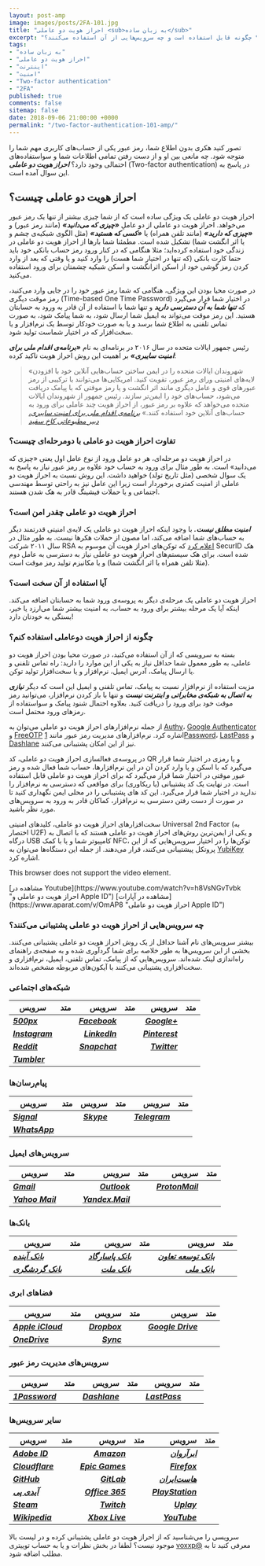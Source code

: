```yaml
---
layout: post-amp
image: images/posts/2FA-101.jpg
title: "احراز هویت دو عاملی <sub>به زبان ساده</sub>"
excerpt: "احراز هویت دو عاملی چیست و چگونه به امنیت حساب‌های شما کمک می‌کند؟ چگونه قابل استفاده است و چه سرویس‌هایی از آن استفاده می‌کنند؟"
tags:
- "به زبان ساده"
- "احراز هویت دو عاملی"
- "اینترنت"
- "امنیت"
- "Two-factor authentication"
- "2FA"
published: true
comments: false
sitemap: false
date: 2018-09-06 21:00:00 +0000
permalink: "/two-factor-authentication-101-amp/"
---
```


تصور کنید هکری بدون اطلاع شما، رمز عبور یکی از حساب‌های کاربری مهم شما را متوجه شود. چه مانعی بین او و از دست رفتن تمامی اطلاعات شما و سواستفاده‌های احتمالی وجود دارد؟ ***احراز هویت دو عاملی*** (Two-factor authentication) در پاسخ به این سوال آمده است.

## احراز هویت دو عاملی چیست؟
احراز هویت دو عاملی یک ویژگی ساده است که از شما چیزی بیشتر از تنها یک رمز عبور می‌خواهد. احراز هویت دو عاملی از دو عاملِ ***«چیزی که می‌دانید»*** (مانند رمز عبور) و ***«چیزی که دارید»*** (مانند تلفن همراه) یا ***«کسی که هستید»*** (مثل الگوی شبکیه‌ی چشم و یا اثر انگشت شما) تشکیل شده است. مطمئنا شما بارها از احراز هویت دو عاملی در زندگی خود استفاده کرده‌اید؛ مثلا هنگامی که در کنار ورود رمز حساب بانکی خود باید حتما کارت بانکی (که  تنها در اختیار شما هست) را وارد کنید و یا وقتی که بعد از وارد کردن رمز گوشی خود از اسکن اثرانگشت و اسکن شبکیه چشمتان برای ورود استفاده می‌کنید.

<figure class="align-center"><amp-img class="align-center" src="https://typo.ir/images/posts/2FA-illustration.png" alt="Two Factor Authentication" width="500px" height="491px"></amp-img></figure>

در صورت محیا بودن این ویژگی، هنگامی که شما رمز عبور خود را در جایی وارد می‌کنید، رمز موقت دیگری (Time-based One Time Password) در اختیار شما قرار می‌گیرد که ***تنها شما به آن دسترسی دارید*** و تنها شما با استفاده از آن قادر به ورود به حسابتان هستید. این رمز موقت می‌تواند به ایمیل شما ارسال شود، به شما پیامک شود، به صورت تماس تلفنی به اطلاع شما برسد و یا به صورت خودکار توسط یک نرم‌افزار و یا سخت‌افزار که در اختیار شماست تولید شود.

رئیس جمهور ایالات متحده در سال ۲۰۱۶ در برنامه‌ای به نام ***«برنامه‌ی اقدام ملی برای امنیت سایبری»*** بر اهمیت این روش احراز هویت تاکید کرده:
> «شهروندان ایالات متحده را در ایمن ساختن حساب‌هایی آنلاین خود با افزودن لایه‌های امنیتی ورای رمز عبور، تقویت کنید. امریکایی‌ها می‌توانند با ترکیبی از رمز عبورهای قوی و عامل دیگری مانند اثر انگشت و یا رمز موقتی که با پیامک دریافت می‌شود، حساب‌های خود را ایمن‌تر سازند. رئیس جمهور از شهروندان ایالات متحده می‌خواهد که علاوه بر رمز عبور، از  احراز هویت چند عاملی برای ورود به حساب‌های آنلاین خود استفاده کنند.»
<cite>[برنامه‌ی اقدام ملی برای امنیت سایبری، دبیر مطبوعاتی کاخ سفید](https://obamawhitehouse.archives.gov/the-press-office/2016/02/09/fact-sheet-cybersecurity-national-action-plan "Cybersecurity National Action Plan")</cite>

### تفاوت احراز هویت دو عاملی با دومرحله‌ای چیست؟
در احراز هویت دو مرحله‌ای، هر دو عامل ورود از نوع عامل اول یعنی «چیزی که می‌دانید» است. به طور مثال برای ورود به حساب خود علاوه بر رمز عبور نیاز به پاسخ به یک سوال شخصی (مثل تاریخ تولد) خواهید داشت. این روش نسبت به احراز هویت دو عاملی از امنیت کمتری برخوردار است زیرا این عامل نیز به راحتی توسط مهندسی اجتماعی و یا حملات فیشینگ قادر به هک شدن هستند.

### احراز هویت دو عاملی چقدر امن است؟
***امنیت مطلق نیست.*** با وجود اینکه احراز هویت دو عاملی یک لایه‌ی امنیتی قدرتمند دیگر به حساب‌های شما اضافه می‌کند، اما مصون از حملات هکرها نیست. به طور مثال در سال ۲۰۱۱ شرکت RSA [اعلام کرد](https://web.archive.org/web/20110515010015/http://www.rsa.com/node.aspx?id=3872 "Open Letter to RSA Customers") که توکن‌های احراز هویت آن موسوم به SecurID هک شده است. برای هک سیستم‌های احراز هویت دو عاملی نیاز به دسترسی به عامل دوم (مثلا تلفن همراه یا اثر انگشت شما) و یا مکانیزم تولید رمز موقت است.

### آیا استفاده از آن سخت است؟
احراز هویت دو عاملی یک مرحله‌ی دیگر به پروسه‌ی ورود شما به حسابتان اضافه می‌کند. اینکه آیا یک مرحله بیشتر برای ورود به حساب، به امنیت بیشتر شما می‌ارزد یا خیر، بستگی به خودتان دارد!

### چگونه از احراز هویت دوعاملی استفاده کنم؟
بسته به سرویسی که از آن استفاده می‌کنید، در صورت محیا بودن احراز هویت دو عاملی، به طور معمول شما حداقل نیاز به یکی از این موارد را دارید: راه تماس تلفنی و یا ارسال پیامک، آدرس ایمیل، نرم‌افزار و یا سخت‌افزار تولید توکن.

مزیت استفاده از نرم‌افزار نسبت به پیامک، تماس تلفنی و ایمیل این است که دیگر ***نیازی به اتصال به شبکه‌ی مخابراتی و اینترنت نیست*** و تنها با باز کردن نرم‌افزار، می‌توانید رمز موقت خود برای ورود را دریافت کنید. بعلاوه احتمال شنود پیامک و سواستفاده از رمز‌های ورود محتمل است.

<center>
<amp-twitter width="500"
  height="187"
  layout="responsive"
  data-tweetid="813272340280856576">
</amp-twitter>
</center>


از جمله نرم‌افزارهای احراز هویت دو عاملی می‌توان به [Authy](https://authy.com "Authy Two-factor Authentication (2FA) App & Guides")، [Google Authenticator](https://support.google.com/accounts/answer/1066447?co=GENIE.Platform%3DAndroid&hl=en "Install Google Authenticator") و [FreeOTP](https://freeotp.github.io "FreeOTP") اشاره کرد. نرم‌افزارهای مدیریت رمز عبور مانند [1Password](https://1password.com "1Password")، [LastPass](https://lastpass.com/auth/ "LastPass Authenticator") و [Dashlane](https://www.dashlane.com "Dashlane") نیز از این امکان پشتیبانی می‌کنند.

در پروسه‌ی فعالسازی احراز هویت دو عاملی، کد QR و یا رمزی در اختیار شما قرار می‌گیرد که با اسکن و یا وارد کردن آن در این نرم‌افزارها، حساب شما فعال شده و رمز عبور موقتی در اختیار شما قرار می‌گیرد که برای احراز هویت دو عاملی قابل استفاده است. در نهایت یک کد پشتیبانی (یا ریکاوری) برای مواقعی که دسترسی به نرم‌افزار را ندارید در اختیار شما قرار می‌گیرد. این کد های پشتیبانی را در محلی ایمن نگهداری کنید تا در صورت از دست رفتن دسترسی به نرم‌افزار، کماکان قادر به ورود به سرویس‌های مورد نظر باشید.

سخت‌افزارهای احراز هویت دو عاملی، کلیدهای امنیتی Universal 2nd Factor (به اختصار U2F) و یکی از ایمن‌ترین روش‌های احراز هویت دو عاملی هستند که با اتصال به درگاه USB کامپیوتر شما و یا با کمک NFC، توکن‌ها را در اختیار سرویس‌هایی که از این پروتکل پیشتیبانی می‌کنند، قرار می‌دهند. از جمله این دستگاه‌ها می‌توان به [YubiKey](https://www.yubico.com "YubiKey Strong Two Factor Authentication") اشاره کرد.

<amp-video controls
  width="560"
  height="315"
  layout="responsive"
  poster="https://raw.githubusercontent.com/typofile/localb1/982d84815763597a0ba0982fe24d7b19/2fa-cover.jpg">
  <source src="https://raw.githubusercontent.com/typofile/localb1/59ea2dcff2d8f5b434e795e40edff7e5/2FA-Apple.webm"
    type="video/webm" />
  <source src="https://raw.githubusercontent.com/typofile/localb1/a35e9c68b331633c6fe292a1634dc984/2FA-Apple.mp4"
    type="video/mp4" />
    <source src="https://raw.githubusercontent.com/typofile/localb1/8c7ae691d54c8d0cb3041b8f08a2cc11/2FA-Apple.ogg"
    type="video/ogg" />
  <div fallback>
    <p>This browser does not support the video element.</p>
  </div>
</amp-video>
<i class="fas fa-play" style="color:#ea1d5d;"></i> [مشاهده در Youtube](https://www.youtube.com/watch?v=h8VsNGvTvbk "احراز هویت دو عاملی و Apple ID")
<i class="fas fa-play" style="color:#ea1d5d;"></i> [مشاهده در آپارات](https://www.aparat.com/v/OmAP8 "احراز هویت دو عاملی Apple ID")


### چه سرویس‌هایی از احراز هویت دو عاملی پشتیبانی می‌کنند؟
بیشتر سرویس‌های نام آشنا حداقل از یک روش احراز هویت دو عاملی پشتیبانی می‌کنند. بخشی از این سرویس‌ها به طور خلاصه برای شما گردآوری شده و به صفحه‌ی راهنمای راه‌اندازی لینک شده‌اند. سرویس‌هایی که از <i class="fas fa-comment-alt"></i> پیامک، <i class="fas fa-phone-square"></i> تماس تلفنی، <i class="fas fa-envelope-square"></i> ایمیل، <i class="fas fa-qrcode"></i> نرم‌افزاری و <i class="fas fa-save"></i> سخت‌افزاری پشتیبانی می‌کنند با آیکون‌های مربوطه مشخص شده‌اند.

### شبکه‌های اجتماعی

<table> 
  <thead> 
    <tr> 
      <th>سرویس</th> 
      <th>متد</th> 
      <th style="text-align: right;">سرویس</th> 
      <th>متد</th> 
      <th style="text-align: right;">سرویس</th> 
      <th style="text-align: center;">متد</th> 
    </tr> 
  </thead> 
  <tbody> 
    <tr> 
      <td><strong><em><a href="https://support.500px.com/hc/en-us/articles/205115877-How-do-I-setup-Two-Factor-Authentication" title="500px Two Factor Authentication">500px</a></em></strong></td>
      <td><i class="fas fa-comment-alt"></i> <i class="fas fa-qrcode"></i></td> 
      <td style="text-align: right;"><strong><em><a href="https://www.facebook.com/help/148233965247823" title="Facebook Two Factor Authentication">Facebook</a></em></strong></td> 
      <td><i class="fas fa-comment-alt"></i> <i class="fas fa-qrcode"></i> <i class="fas fa-save"></i></td> 
      <td style="text-align: right;"><strong><em><a href="https://www.google.com/intl/en-US/landing/2step/features.html" title="Google 2-step verification">Google+</a></em></strong></td> 
      <td style="text-align: center;"><i class="fas fa-comment-alt"></i> <i class="fas fa-phone-square"></i> <i class="fas fa-qrcode"></i> <i class="fas fa-save"></i></td></tr><tr> 
    <td><strong><em><a href="https://help.instagram.com/566810106808145" title="Instagram two-step verification">Instagram</a></em></strong></td> 
    <td><i class="fas fa-comment-alt"></i> <i class="fas fa-qrcode"></i></td> 
    <td style="text-align: right;"><strong><em><a href="https://www.linkedin.com/help/linkedin/answer/544" title="LinkedIn two-step verification">LinkedIn</a></em></strong></td> 
    <td><i class="fas fa-comment-alt"></i></td> 
    <td style="text-align: right;"><strong><em><a href="https://help.pinterest.com/en/articles/two-factor-authentication" title="Pinterest 2FA">Pinterest</a></em></strong></td> 
    <td style="text-align: center;"><i class="fas fa-comment-alt"></i> <i class="fas fa-qrcode"></i></td> 
  </tr> 
  <tr> 
    <td><strong><em><a href="https://www.reddithelp.com/en/categories/using-reddit/your-reddit-account/how-set-two-factor-authentication" title="Reddit two-step verification">Reddit</a></em></strong></td> 
    <td><i class="fas fa-qrcode"></i></td> 
    <td style="text-align: right;"><strong><em><a href="https://support.snapchat.com/en-US/article/enable-login-verification" title="Snapchat two-step verification">Snapchat</a></em></strong></td> 
    <td><i class="fas fa-comment-alt"></i> <i class="fas fa-qrcode"></i></td> 
    <td style="text-align: right;"><strong><em><a href="https://help.twitter.com/en/managing-your-account/two-factor-authentication" title="Twitter two-step verification">Twitter</a></em></strong></td> 
    <td style="text-align: center;"><i class="fas fa-comment-alt"></i> <i class="fas fa-qrcode"></i> <i class="fas fa-save"></i></td> 
  </tr>
  <tr> 
    <td><strong><em><a href="https://tumblr.zendesk.com/hc/en-us/articles/226270148-Two-factor-authentication" title="Tumbler two-step verification">Tumbler</a></em></strong></td>
    <td><i class="fas fa-comment-alt"></i> <i class="fas fa-qrcode"></i></td> 
    <td style="text-align: right;"></td> <td></td> <td style="text-align: right;"></td> 
    <td style="text-align: center;"></td> 
  </tr>
  </tbody>
</table>


### پیام‌رسان‌ها

<table>
  <thead>
    <tr>
      <th>سرویس</th>
      <th>متد</th>
      <th style="text-align: right;">سرویس</th>
      <th>متد</th> <th style="text-align: right;">سرویس</th>
      <th style="text-align: center;">متد</th>
    </tr>
  </thead>
  <tbody>
    <tr>
      <td><strong><em><a href="https://support.signal.org/hc/en-us/articles/360007059792" title="Signal Registration Lock">Signal</a></em></strong></td>
      <td><i class="fas fa-comment-alt"></i> <i class="fas fa-phone-square"></i></td>
      <td style="text-align: right;"><strong><em><a href="https://support.microsoft.com/en-us/help/12408/microsoft-account-about-two-step-verification" title="Skype two-step verification">Skype</a></em></strong></td>
      <td><i class="fas fa-comment-alt"></i> <i class="fas fa-envelope-square"></i> <i class="fas fa-qrcode"></i></td>
      <td style="text-align: right;"><strong><em><a href="https://telegram.org/blog/sessions-and-2-step-verification" title="Telegram 2-step verification">Telegram</a></em></strong></td>
      <td style="text-align: center;"><i class="fas fa-comment-alt"></i> <i class="fas fa-phone-square"></i></td>
    </tr>
    <tr>
      <td><strong><em><a href="https://faq.whatsapp.com/en/general/26000021" title="WhatsApp 2-step verification">WhatsApp</a></em></strong></td>
      <td><i class="fas fa-comment-alt"></i> <i class="fas fa-phone-square"></i></td>
      <td style="text-align: right;"></td>
      <td></td>
      <td style="text-align: right;"></td>
      <td style="text-align: center;"></td>
    </tr>
  </tbody>
</table>


### سرویس‌های ایمیل

<table>
  <thead>
    <tr>
      <th>سرویس</th>
      <th>متد</th>
      <th style="text-align: right;">سرویس</th>
      <th>متد</th> <th style="text-align: right;">سرویس</th>
      <th style="text-align: center;">متد</th>
    </tr>
  </thead>
  <tbody>
    <tr>
      <td><strong><em><a href="https://www.google.com/intl/en-US/landing/2step/features.html" title="Gmail two-step verification">Gmail</a></em></strong></td>
      <td><i class="fas fa-comment-alt"></i> <i class="fas fa-phone-square"></i> <i class="fas fa-qrcode"></i> <i class="fas fa-save"></i></td>
      <td style="text-align: right;"><strong><em><a href="https://support.microsoft.com/en-us/help/12408/microsoft-account-about-two-step-verification" title="Outlook two-step verification">Outlook</a></em></strong></td>
      <td><i class="fas fa-comment-alt"></i> <i class="fas fa-qrcode"></i></td>
      <td style="text-align: right;"><strong><em><a href="https://protonmail.com/support/knowledge-base/two-factor-authentication/" title="ProtonMail two-step verification">ProtonMail</a></em></strong></td>
      <td style="text-align: center;"><i class="fas fa-qrcode"></i></td>
    </tr>
    <tr>
      <td><strong><em><a href="https://help.yahoo.com/kb/SLN5013.html" title="Yahoo Mail two-step verification">Yahoo Mail</a></em></strong></td>
      <td><i class="fas fa-comment-alt"></i> <i class="fas fa-phone-square"></i></td>
      <td style="text-align: right;"><strong><em><a href="https://yandex.com/support/passport/authorization/twofa-on.html" title="Yandex.Mail two-step verification">Yandex.Mail</a></em></strong></td>
      <td><i class="fas fa-qrcode"></i></td>
      <td style="text-align: right;"></td>
      <td style="text-align: center;"></td>
    </tr>
  </tbody>
</table>


### بانک‌ها

<table>
  <thead>
    <tr>
      <th>سرویس</th>
      <th>متد</th>
      <th style="text-align: right;">سرویس</th>
      <th>متد</th> <th style="text-align: right;">سرویس</th>
      <th style="text-align: center;">متد</th>
    </tr>
  </thead>
  <tbody>
    <tr>
      <td><strong><em><a href="https://www.abplus.ir" title="بانک آینده">بانک آینده</a></em></strong></td>
      <td><i class="fas fa-comment-alt"></i> <i class="fas fa-envelope-square"></i></td>
      <td style="text-align: right;"><strong><em><a href="https://ib.bpi.ir/InfoForms/PasargadResponsive_970529/LoginGuide.aspx" title="Pasargad two-step verification">بانک پاسارگاد</a></em></strong></td> <td><i class="fas fa-comment-alt"></i></td>
      <td style="text-align: right;"><strong><em><a href="https://modern.ttbank.ir" title="ttbank two-step verification">بانک توسعه تعاون</a></em></strong></td>
      <td style="text-align: center;"><i class="fas fa-comment-alt"></i></td>
    </tr>
    <tr>
      <td><strong><em><a href="https://ibank.tourism-bank.com/Login.aspx" title="Tourism Bank two-step verification">بانک گردشگری</a></em></strong></td> <td><i class="fas fa-comment-alt"></i> <i class="fas fa-qrcode"></i></td>
      <td style="text-align: right;"><strong><em><a href="https://www.bankmellat.ir/default.aspx" title="Mellat Bank">بانک ملت</a></em></strong></td> <td><i class="fas fa-comment-alt"></i></td>
      <td style="text-align: right;"><strong><em><a href="https://bmi.ir/landing/bam" title="Melli Bank two-step verification">بانک ملی</a></em></strong></td>
      <td style="text-align: center;"><i class="fas fa-comment-alt"></i> <i class="fas fa-qrcode"></i></td>
    </tr>
  </tbody>
</table>

### فضاهای ابری

<table>
  <thead>
    <tr>
      <th>سرویس</th>
      <th>متد</th>
      <th style="text-align: right;">سرویس</th>
      <th>متد</th> <th style="text-align: right;">سرویس</th>
      <th style="text-align: center;">متد</th>
    </tr>
  </thead>
  <tbody>
    <tr>
      <td><strong><em><a href="https://support.apple.com/en-us/HT204152" title="Apple iCloud two-step verification">Apple iCloud</a></em></strong></td>
      <td><i class="fas fa-comment-alt"></i> <i class="fas fa-qrcode"></i></td>
      <td style="text-align: right;"><strong><em><a href="https://www.dropbox.com/en/help/security/enable-two-step-verification?_locale_specific=en" title="Dropbox two-step verification">Dropbox</a></em></strong></td>
      <td><i class="fas fa-comment-alt"></i> <i class="fas fa-qrcode"></i> <i class="fas fa-save"></i></td>
      <td style="text-align: right;"><strong><em><a href="https://www.google.com/intl/en-US/landing/2step/features.html" title="Google Drive">Google Drive</a></em></strong></td>
      <td style="text-align: center;"><i class="fas fa-comment-alt"></i> <i class="fas fa-phone-square"></i> <i class="fas fa-qrcode"></i> <i class="fas fa-save"></i></td>
    </tr>
    <tr>
      <td><strong><em><a href="https://support.microsoft.com/en-us/help/12408/microsoft-account-about-two-step-verification" title="OneDrive">OneDrive</a></em></strong></td>
      <td><i class="fas fa-comment-alt"></i> <i class="fas fa-qrcode"></i></td>
      <td style="text-align: right;"><strong><em><a href="https://www.sync.com/help/how-do-i-setup-two-factor-authentication/" title="Sync two-step verification">Sync</a></em></strong></td>
      <td><i class="fas fa-envelope-square"></i> <i class="fas fa-qrcode"></i></td>
      <td style="text-align: right;"></td>
      <td style="text-align: center;"></td>
    </tr>
  </tbody>
</table>


### سرویس‌های مدیریت رمز عبور

<table>
  <thead>
    <tr>
      <th>سرویس</th>
      <th>متد</th>
      <th style="text-align: right;">سرویس</th>
      <th>متد</th> <th style="text-align: right;">سرویس</th>
      <th style="text-align: center;">متد</th>
    </tr>
  </thead>
  <tbody>
    <tr>
      <td><strong><em><a href="https://support.1password.com/two-factor-authentication/" title="1Password two-step verification">1Password</a></em></strong></td>
      <td><i class="fas fa-qrcode"></i></td>
      <td style="text-align: right;"><strong><em><a href="https://support.dashlane.com/hc/en-us/articles/202625042-Protect-your-account-using-Two-Factor-Authentication" title="Dashlane two-step verification">Dashlane</a></em></strong></td>
      <td><i class="fas fa-qrcode"></i> <i class="fas fa-save"></i></td>
      <td style="text-align: right;"><strong><em><a href="https://support.logmeininc.com/lastpass/help/manage-trusted-devices-for-multifactor-authentication-lp030010" title="LastPass two-step verification">LastPass</a></em></strong></td>
      <td style="text-align: center;"><i class="fas fa-qrcode"></i> <i class="fas fa-save"></i></td>
    </tr>
  </tbody>
</table>


### سایر سرویس‌ها

<table>
  <thead>
    <tr>
      <th>سرویس</th>
      <th>متد</th>
      <th style="text-align: right;">سرویس</th>
      <th>متد</th> <th style="text-align: right;">سرویس</th>
      <th style="text-align: center;">متد</th>
    </tr>
  </thead>
  <tbody>
    <tr>
      <td><strong><em><a href="https://helpx.adobe.com/manage-account.html#2-step-verification" title="Adobe ID two-step verification">Adobe ID</a></em></strong></td>
      <td><i class="fas fa-comment-alt"></i> <i class="fas fa-envelope-square"></i> <i class="fas fa-qrcode"></i></td>
      <td style="text-align: right;"><strong><em><a href="https://www.amazon.com/gp/help/customer/display.html?nodeId=201596330" title="Amazon two-step verification">Amazon</a></em></strong></td>
      <td><i class="fas fa-comment-alt"></i> <i class="fas fa-qrcode"></i></td>
      <td style="text-align: right;"><strong><em><a href="https://www.arvancloud.com/fa/" title="ابرآروان">ابرآروان</a></em></strong></td>
      <td style="text-align: center;"><i class="fas fa-envelope-square"></i></td>
    </tr>
    <tr>
      <td><strong><em><a href="https://support.cloudflare.com/hc/en-us/articles/200167866-How-do-I-set-up-two-factor-authentication" title="Cloudflare two-step verification">Cloudflare</a></em></strong></td>
      <td><i class="fas fa-qrcode"></i></td>
      <td style="text-align: right;"><strong><em><a href="https://epicgames.helpshift.com/a/epic-accounts/?s=epic-accounts&f=what-is-two-factor-authentication-2fa-and-how-do-i-opt-in" title="Epic Games two-step verification">Epic Games</a></em></strong></td>
      <td><i class="fas fa-envelope-square"></i> <i class="fas fa-qrcode"></i></td>
      <td style="text-align: right;"><strong><em><a href="https://support.mozilla.org/en-US/kb/secure-firefox-account-two-step-authentication" title="Firefox two-step verification">Firefox</a></em></strong></td>
      <td style="text-align: center;"><i class="fas fa-qrcode"></i></td>
    </tr>
    <tr>
      <td><strong><em><a href="https://help.github.com/articles/about-two-factor-authentication/" title="Github two-step verification">GitHub</a></em></strong></td>
      <td><i class="fas fa-comment-alt"></i> <i class="fas fa-qrcode"></i> <i class="fas fa-save"></i></td>
      <td style="text-align: right;"><strong><em><a href="https://docs.gitlab.com/ee/user/profile/account/two_factor_authentication.html" title="Gitlab two-step verification">GitLab</a></em></strong></td>
      <td><i class="fas fa-qrcode"></i> <i class="fas fa-save"></i></td>
      <td style="text-align: right;"><strong><em><a href="https://hostiran.net/clientarea.php?action=security" title="Hostiran two-step verification">هاست‌ایران</a></em></strong></td>
      <td style="text-align: center;"><i class="fas fa-comment-alt"></i></td>
    </tr>
    <tr>
      <td><strong><em><a href="https://idpay.ir" title="IDPay two-step verification">آیدی پی</a></em></strong></td>
      <td><i class="fas fa-comment-alt"></i></td>
      <td style="text-align: right;"><strong><em><a href="https://support.office.com/en-us/article/set-up-multi-factor-authentication-for-office-365-users-8f0454b2-f51a-4d9c-bcde-2c48e41621c6?ui=en-US&rs=en-US&ad=US" title="Office 365 two-step verification">Office 365</a></em></strong></td>
      <td><i class="fas fa-comment-alt"></i> <i class="fas fa-phone-square"></i> <i class="fas fa-qrcode"></i></td>
      <td style="text-align: right;"><strong><em><a href="https://www.playstation.com/en-us/account-security/2-step-verification/" title="Playstation two-step verification">PlayStation</a></em></strong></td>
      <td style="text-align: center;"><i class="fas fa-comment-alt"></i></td>
    </tr>
    <tr>
      <td><strong><em><a href="https://support.steampowered.com/kb_article.php?ref=8625-WRAH-9030" title="Steam Guard">Steam</a></em></strong></td>
      <td><i class="fas fa-envelope-square"></i> <i class="fas fa-qrcode"></i></td>
      <td style="text-align: right;"><strong><em><a href="https://blog.twitch.tv/two-factor-authentication-now-available-on-your-twitch-account-b03300862ba7" title="Twitch two-step verification">Twitch</a></em></strong></td>
      <td><i class="fas fa-comment-alt"></i> <i class="fas fa-qrcode"></i></td>
      <td style="text-align: right;"><strong><em><a href="https://support.ubi.com/en-GB/Faqs/000025170/Secure-your-account-with-2-Step-Verification" title="Uplay two-step verification">Uplay</a></em></strong></td>
      <td style="text-align: center;"><i class="fas fa-qrcode"></i></td>
    </tr>
    <tr>
      <td><strong><em><a href="https://meta.wikimedia.org/wiki/Help:Two-factor_authentication" title="Wikipedia two-step verification">Wikipedia</a></em></strong></td>
      <td><i class="fas fa-qrcode"></i></td>
      <td style="text-align: right;"><strong><em><a href="https://support.microsoft.com/en-us/help/12408/microsoft-account-about-two-step-verification" title="Xbox Live two-step verification">Xbox Live</a></em></strong></td>
      <td><i class="fas fa-comment-alt"></i> <i class="fas fa-envelope-square"></i> <i class="fas fa-qrcode"></i></td>
      <td style="text-align: right;"><strong><em><a href="https://www.google.com/intl/en-US/landing/2step/features.html" title="Youtube two-step verification">YouTube</a></em></strong></td>
      <td style="text-align: center;"><i class="fas fa-comment-alt"></i> <i class="fas fa-phone-square"></i> <i class="fas fa-qrcode"></i> <i class="fas fa-save"></i></td>
    </tr>
  </tbody>
</table>


سرویسی را می‌شناسید که از احراز هویت دو عاملی پشتیبانی کرده و در لیست بالا موجود نیست؟ لطفا در بخش نظرات و یا به حساب توییتری [voxxp@](https://twitter.com/voxxp "Vox Populi Twitter Account") معرفی کنید تا به مطلب اضافه شود.

